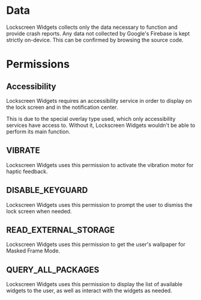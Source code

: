 # Data
Lockscreen Widgets collects only the data necessary to function and provide crash reports. Any data not collected by Google's Firebase is kept strictly on-device. This can be confirmed by browsing the source code.

# Permissions
## Accessibility
Lockscreen Widgets requires an accessibility service in order to display on the lock screen and in the notification center.

This is due to the special overlay type used, which only accessibility services have access to. Without it, Lockscreen Widgets wouldn't be able to perform its main function.

## VIBRATE
Lockscreen Widgets uses this permission to activate the vibration motor for haptic feedback.

## DISABLE_KEYGUARD
Lockscreen Widgets uses this permission to prompt the user to dismiss the lock screen when needed.

## READ_EXTERNAL_STORAGE
Lockscreen Widgets uses this permission to get the user's wallpaper for Masked Frame Mode.

## QUERY_ALL_PACKAGES
Lockscreen Widgets uses this permission to display the list of available widgets to the user, as well as interact with the widgets as needed.